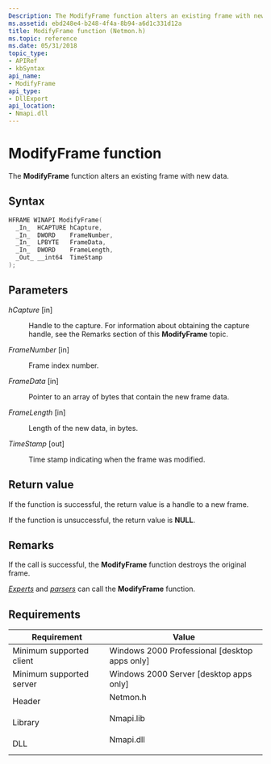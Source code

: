 ```yaml
---
Description: The ModifyFrame function alters an existing frame with new data.
ms.assetid: ebd248e4-b248-4f4a-8b94-a6d1c331d12a
title: ModifyFrame function (Netmon.h)
ms.topic: reference
ms.date: 05/31/2018
topic_type: 
- APIRef
- kbSyntax
api_name: 
- ModifyFrame
api_type: 
- DllExport
api_location: 
- Nmapi.dll
---
```


# ModifyFrame function

The **ModifyFrame** function alters an existing frame with new data.

## Syntax


```C++
HFRAME WINAPI ModifyFrame(
  _In_  HCAPTURE hCapture,
  _In_  DWORD    FrameNumber,
  _In_  LPBYTE   FrameData,
  _In_  DWORD    FrameLength,
  _Out_ __int64  TimeStamp
);
```



## Parameters

<dl> <dt>

*hCapture* \[in\]
</dt> <dd>

Handle to the capture. For information about obtaining the capture handle, see the Remarks section of this **ModifyFrame** topic.

</dd> <dt>

*FrameNumber* \[in\]
</dt> <dd>

Frame index number.

</dd> <dt>

*FrameData* \[in\]
</dt> <dd>

Pointer to an array of bytes that contain the new frame data.

</dd> <dt>

*FrameLength* \[in\]
</dt> <dd>

Length of the new data, in bytes.

</dd> <dt>

*TimeStamp* \[out\]
</dt> <dd>

Time stamp indicating when the frame was modified.

</dd> </dl>

## Return value

If the function is successful, the return value is a handle to a new frame.

If the function is unsuccessful, the return value is **NULL**.

## Remarks

If the call is successful, the **ModifyFrame** function destroys the original frame.

[*Experts*](e.md) and [*parsers*](p.md) can call the **ModifyFrame** function.

## Requirements



| Requirement | Value |
|-------------------------------------|--------------------------------------------------------------------------------------|
| Minimum supported client<br/> | Windows 2000 Professional \[desktop apps only\]<br/>                           |
| Minimum supported server<br/> | Windows 2000 Server \[desktop apps only\]<br/>                                 |
| Header<br/>                   | <dl> <dt>Netmon.h</dt> </dl>  |
| Library<br/>                  | <dl> <dt>Nmapi.lib</dt> </dl> |
| DLL<br/>                      | <dl> <dt>Nmapi.dll</dt> </dl> |



 

 




